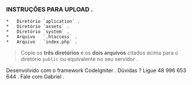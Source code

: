 ### 	INSTRUÇÕES PARA UPLOAD .

	*	Diretório `aplication` .
	*	Diretório `assets` .
	*	Diretório `system` .
	*	Arquivo   `.htaccess` .
	*	Arquivo   `index.php` .

> Copie os **três diretórios** e os **dois arquivos** citados acima para o diretório `public` ou equivalente no seu servidor .

Desenvolvido com o framework CodeIgniter .
Dúvidas ?
Ligue 48 996 653 644 .
Fale com Gabriel . 
